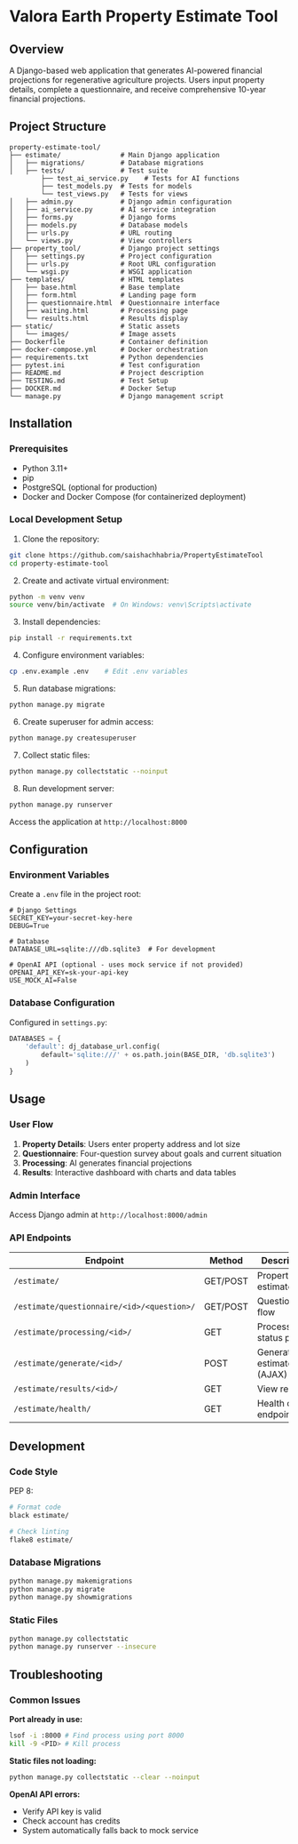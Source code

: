 # Valora Earth Property Estimate Tool

## Overview

A Django-based web application that generates AI-powered financial projections for regenerative agriculture projects. Users input property details, complete a questionnaire, and receive comprehensive 10-year financial projections.

## Project Structure

```
property-estimate-tool/
├── estimate/               # Main Django application
│   ├── migrations/         # Database migrations
│   ├── tests/              # Test suite
        ├── test_ai_service.py    # Tests for AI functions
        ├── test_models.py  # Tests for models
        └── test_views.py   # Tests for views
│   ├── admin.py            # Django admin configuration
│   ├── ai_service.py       # AI service integration
│   ├── forms.py            # Django forms
│   ├── models.py           # Database models
│   ├── urls.py             # URL routing
│   └── views.py            # View controllers
├── property_tool/          # Django project settings
│   ├── settings.py         # Project configuration
│   ├── urls.py             # Root URL configuration
│   └── wsgi.py             # WSGI application
├── templates/              # HTML templates
│   ├── base.html           # Base template
│   ├── form.html           # Landing page form
│   ├── questionnaire.html  # Questionnaire interface
│   ├── waiting.html        # Processing page
│   └── results.html        # Results display
├── static/                 # Static assets
│   └── images/             # Image assets
├── Dockerfile              # Container definition
├── docker-compose.yml      # Docker orchestration
├── requirements.txt        # Python dependencies
├── pytest.ini              # Test configuration
├── README.md               # Project description
├── TESTING.md              # Test Setup
├── DOCKER.md               # Docker Setup
└── manage.py               # Django management script
```

## Installation

### Prerequisites

- Python 3.11+
- pip
- PostgreSQL (optional for production)
- Docker and Docker Compose (for containerized deployment)

### Local Development Setup

1. Clone the repository:
```bash
git clone https://github.com/saishachhabria/PropertyEstimateTool
cd property-estimate-tool
```

2. Create and activate virtual environment:
```bash
python -m venv venv
source venv/bin/activate  # On Windows: venv\Scripts\activate
```

3. Install dependencies:
```bash
pip install -r requirements.txt
```

4. Configure environment variables:
```bash
cp .env.example .env    # Edit .env variables
```

5. Run database migrations:
```bash
python manage.py migrate
```

6. Create superuser for admin access:
```bash
python manage.py createsuperuser
```

7. Collect static files:
```bash
python manage.py collectstatic --noinput
```

8. Run development server:
```bash
python manage.py runserver
```

Access the application at `http://localhost:8000`

## Configuration

### Environment Variables

Create a `.env` file in the project root:

```env
# Django Settings
SECRET_KEY=your-secret-key-here
DEBUG=True

# Database
DATABASE_URL=sqlite:///db.sqlite3  # For development

# OpenAI API (optional - uses mock service if not provided)
OPENAI_API_KEY=sk-your-api-key
USE_MOCK_AI=False
```

### Database Configuration

Configured in `settings.py`:

```python
DATABASES = {
    'default': dj_database_url.config(
        default='sqlite:///' + os.path.join(BASE_DIR, 'db.sqlite3')
    )
}
```

## Usage

### User Flow

1. **Property Details**: Users enter property address and lot size
2. **Questionnaire**: Four-question survey about goals and current situation
3. **Processing**: AI generates financial projections
4. **Results**: Interactive dashboard with charts and data tables

### Admin Interface

Access Django admin at `http://localhost:8000/admin`

### API Endpoints

| Endpoint | Method | Description |
|----------|--------|-------------|
| `/estimate/` | GET/POST | Property estimate form |
| `/estimate/questionnaire/<id>/<question>/` | GET/POST | Questionnaire flow |
| `/estimate/processing/<id>/` | GET | Processing status page |
| `/estimate/generate/<id>/` | POST | Generate estimate (AJAX) |
| `/estimate/results/<id>/` | GET | View results |
| `/estimate/health/` | GET | Health check endpoint |

## Development

### Code Style

PEP 8:
```bash
# Format code
black estimate/

# Check linting
flake8 estimate/
```

### Database Migrations

```bash
python manage.py makemigrations
python manage.py migrate
python manage.py showmigrations
```

### Static Files

```bash
python manage.py collectstatic
python manage.py runserver --insecure
```

## Troubleshooting

### Common Issues

**Port already in use:**
```bash
lsof -i :8000 # Find process using port 8000
kill -9 <PID> # Kill process
```

**Static files not loading:**
```bash
python manage.py collectstatic --clear --noinput
```

**OpenAI API errors:**
- Verify API key is valid
- Check account has credits
- System automatically falls back to mock service
